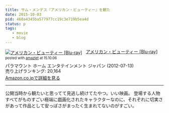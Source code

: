 ```yaml
---
title: サム・メンデス『アメリカン・ビューティー』を観た
date: 2015-10-03
pid: 460a4345ba577977cc19c3e719b5ea4d
status: p
tags:
   - movie
   - blog
---
```


<div class="amazlet-box" style="margin-bottom:0px;"><div class="amazlet-image" style="float:left;margin:0px 12px 1px 0px;"><a href="http://www.amazon.co.jp/exec/obidos/ASIN/B007T4BHHA/dotimpact-22/ref=nosim/" name="amazletlink" target="_blank"><img src="http://ecx.images-amazon.com/images/I/61tQ-3k6kGL._SL160_.jpg" alt="アメリカン・ビューティー [Blu-ray]" style="border: none;" /></a></div><div class="amazlet-info" style="line-height:120%; margin-bottom: 10px"><div class="amazlet-name" style="margin-bottom:10px;line-height:120%"><a href="http://www.amazon.co.jp/exec/obidos/ASIN/B007T4BHHA/dotimpact-22/ref=nosim/" name="amazletlink" target="_blank">アメリカン・ビューティー [Blu-ray]</a><div class="amazlet-powered-date" style="font-size:80%;margin-top:5px;line-height:120%">posted with <a href="http://www.amazlet.com/" title="amazlet" target="_blank">amazlet</a> at 15.10.06</div></div><div class="amazlet-detail">パラマウント ホーム エンタテインメント ジャパン (2012-07-13)<br />売り上げランキング: 20,164<br /></div><div class="amazlet-sub-info" style="float: left;"><div class="amazlet-link" style="margin-top: 5px"><a href="http://www.amazon.co.jp/exec/obidos/ASIN/B007T4BHHA/dotimpact-22/ref=nosim/" name="amazletlink" target="_blank">Amazon.co.jpで詳細を見る</a></div></div></div><div class="amazlet-footer" style="clear: left"></div></div>

---- 

公開当時から観たいと思ってて見逃し続けてたやつ。いい映画。
登場する人物すべてがものすごい極端に戯画化されたキャラクターなのに、それぞれに切実さがあって作品として安っぽさがまったく生まれてないのがすごい。